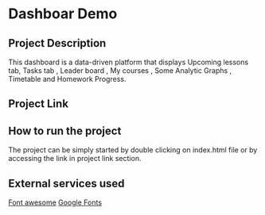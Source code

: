 # Dashboar Demo

## Project Description

This dashboard is a data-driven platform that displays Upcoming lessons tab, Tasks tab , Leader board , My courses , Some Analytic Graphs , Timetable and Homework Progress. 

## Project Link

## How to run the project
The project can be simply started by double clicking on index.html file or by accessing the link in project link
section.

## External services used
[Font awesome](https://kit.fontawesome.com/b99e675b6e.js)
[Google Fonts](https://fonts.googleapis.com/css?family=Josefin+Sans&display=swap)

